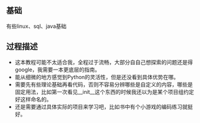 ## 基础
有些linux、sql、java基础

## 过程描述
- 这本教程可能不太适合我，全程过于流畅，大部分自自己想探索的问题还是得google，我需要一本更底层的指南。
- 能从细微的地方感觉到Python的灵活性，但是还没看到具体优势在哪。
- 需要先有些理论基础再看代码，否则不容易分辨哪些是自定义的内容，哪些是固定用法，比如第一次看见__init__这个东西的时候我还以为是某个项目组约定好这样命名的。
- 还是需要通过具体实际的项目来学习吧，比如书中有个小游戏的编码练习就挺好。